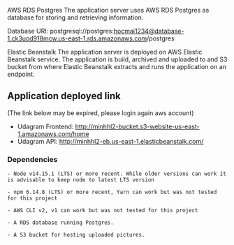 AWS
RDS Postgres
The application server uses AWS RDS Postgres as database for storing and retrieving information.

Database URI: postgresql://postgres:hocmai1234@database-1.ck3uod918mcw.us-east-1.rds.amazonaws.com/postgres

Elastic Beanstalk
The application server is deployed on AWS Elastic Beanstalk service. The application is build, archived and uploaded to and S3 bucket from where Elastic Beanstalk extracts and runs the application on an endpoint.

## Application deployed link 
(The link below may be expired, please login again aws account)
- Udagram Frontend: http://minhhl2-bucket.s3-website-us-east-1.amazonaws.com/home
- Udagram API: http://minhhl2-eb.us-east-1.elasticbeanstalk.com/


### Dependencies

```
- Node v14.15.1 (LTS) or more recent. While older versions can work it is advisable to keep node to latest LTS version

- npm 6.14.8 (LTS) or more recent, Yarn can work but was not tested for this project

- AWS CLI v2, v1 can work but was not tested for this project

- A RDS database running Postgres.

- A S3 bucket for hosting uploaded pictures.

```